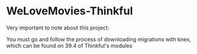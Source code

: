 # WeLoveMovies-Thinkful

Very important to note about this project:

You must go and follow the process of downloading migrations with knex, which can be found on 39.4 of Thinkful's modules
